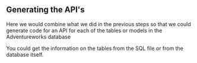 ## Generating the API's
Here we would combine what we did in the previous steps so that we could generate code for an API for each of the tables or models in the Adventureworks database

You could get the information on the tables from the SQL file or from the database itself.